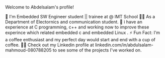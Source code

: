 Welcome to Abdelsalam's profile! 


🏢 I'm Embedded SW Engineer student || trainee at @ IMT School
👨‍💻 As a Department of Electornics and communication student.
💬 i have an experience at C programming, c++ and working now to improve these experince which related embedded c and embedded Linux .
⚡ Fun Fact: I'm a coffee enthusiast and my perfect day would start and end with a cup of coffee.
👨‍💻 Check out my Linkedin profile at linkedin.com/in/abdulsalam-mahmoud-080788205 to see some of the projects I've worked on.
